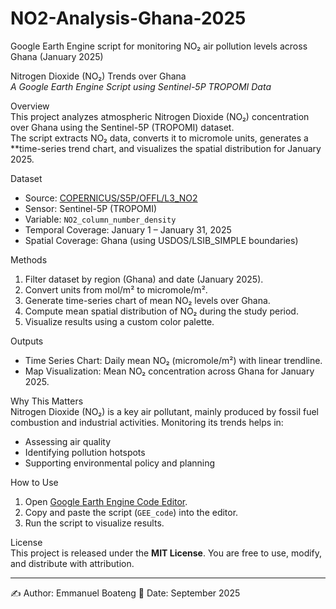 # NO2-Analysis-Ghana-2025  
Google Earth Engine script for monitoring NO₂ air pollution levels across Ghana (January 2025)  

Nitrogen Dioxide (NO₂) Trends over Ghana  
_A Google Earth Engine Script using Sentinel-5P TROPOMI Data_  

Overview  
This project analyzes atmospheric Nitrogen Dioxide (NO₂) concentration over Ghana using the Sentinel-5P (TROPOMI) dataset.  
The script extracts NO₂ data, converts it to micromole units, generates a **time-series trend chart, and visualizes the spatial distribution for January 2025.  

Dataset  
- Source: [COPERNICUS/S5P/OFFL/L3_NO2](https://developers.google.com/earth-engine/datasets/catalog/COPERNICUS_S5P_OFFL_L3_NO2)  
- Sensor: Sentinel-5P (TROPOMI)  
- Variable: `NO2_column_number_density`  
- Temporal Coverage: January 1 – January 31, 2025  
- Spatial Coverage: Ghana (using USDOS/LSIB_SIMPLE boundaries)  

Methods  
1. Filter dataset by region (Ghana) and date (January 2025).  
2. Convert units from mol/m² to micromole/m².  
3. Generate time-series chart of mean NO₂ levels over Ghana.  
4. Compute mean spatial distribution of NO₂ during the study period.  
5. Visualize results using a custom color palette.  

Outputs  
- Time Series Chart: Daily mean NO₂ (micromole/m²) with linear trendline.  
- Map Visualization: Mean NO₂ concentration across Ghana for January 2025.  

Why This Matters  
Nitrogen Dioxide (NO₂) is a key air pollutant, mainly produced by fossil fuel combustion and industrial activities. Monitoring its trends helps in:  
- Assessing air quality  
- Identifying pollution hotspots 
- Supporting environmental policy and planning 

How to Use  
1. Open [Google Earth Engine Code Editor](https://code.earthengine.google.com/).  
2. Copy and paste the script (`GEE_code`) into the editor.  
3. Run the script to visualize results.  

License  
This project is released under the **MIT License**. You are free to use, modify, and distribute with attribution.  

---

✍️ Author: Emmanuel Boateng 
📅 Date: September 2025
